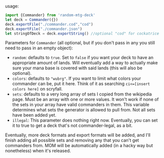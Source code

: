usage:
```js
import {Commander} from 'random-mtg-deck'
let deck = Commander({})
deck.exportFile("./commander.cod","cod")
deck.exportFile("./commander.json")
let stringOfDeck = deck.exportString() //optional "cod" for cockatrice xml, otherwise it's json
```
Parameters for `Commander` (all optional, but if you don't pass in any you still need to pass in an empty object):
* `random`: defaults to `true`. Set to `false` if you want your deck to have an appropriate amount of lands. Will eventually add a way to actually make sure your mana base is covered with said lands (this will also be optional).
* `colors`: defaults to `"wubrg"`. If you want to limit what colors your commander can be, put it here. Think of it as searching `ci<=[insert colors here]` on scryfall.
* `sets`: defaults to a very long array of sets I copied from the wikipedia page. Must be an array with one or more values. It won't work if none of the sets in your array have valid commanders in them. This variable determines what sets the generator is allowed to pull from. Not all sets have been added yet.
* `illegal`: This parameter does nothing right now. Eventually, you can set it to true to get a deck that's not commander-legal, as a bit.

Eventually, more deck formats and export formats will be added, and I'll finish adding all possible sets and removing any that you can't get commanders from. MOM will be automatically added (in a hacky way but nonetheless) when it's released.